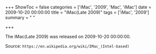 +++
ShowToc = false
categories = ['iMac', '2009', 'Mac', 'iMac']
date = 2009-10-20 00:00:00
title = "iMac(Late 2009)"
tags = ['iMac', '2009']
summary = " "

+++

The iMac(Late 2009) was released on 2009-10-20 00:00:00.

Source: `https://en.wikipedia.org/wiki/IMac_(Intel-based)`
